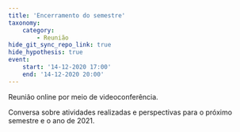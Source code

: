```yaml
---
title: 'Encerramento do semestre'
taxonomy:
    category:
        - Reunião
hide_git_sync_repo_link: true
hide_hypothesis: true
event:
    start: '14-12-2020 17:00'
    end: '14-12-2020 20:00'
---
```


Reunião online por meio de videoconferência.

Conversa sobre atividades realizadas e perspectivas para o próximo semestre e o ano de 2021.